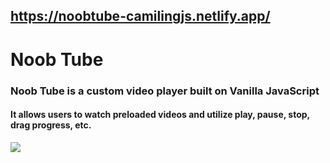## https://noobtube-camilingjs.netlify.app/
# Noob Tube
### Noob Tube is a custom video player built on Vanilla JavaScript
#### It allows users to watch preloaded videos and utilize play, pause, stop, drag progress, etc. 
<img src="https://i.giphy.com/media/gL9ToShLqcFEEf1h99/giphy-downsized-large.gif" />
